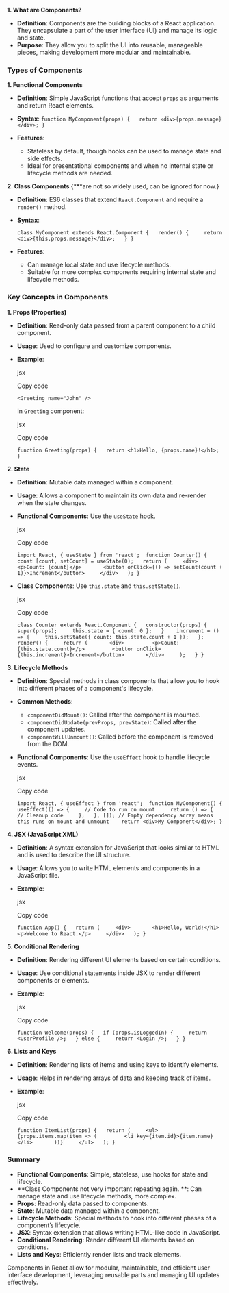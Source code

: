 

**1. What are Components?**

- **Definition**: Components are the building blocks of a React application. They encapsulate a part of the user interface (UI) and manage its logic and state.
- **Purpose**: They allow you to split the UI into reusable, manageable pieces, making development more modular and maintainable.

### **Types of Components**

**1. Functional Components**

- **Definition**: Simple JavaScript functions that accept `props` as arguments and return React elements.
- **Syntax**:
    `function MyComponent(props) {   return <div>{props.message}</div>; }`
    
- **Features**:
    - Stateless by default, though hooks can be used to manage state and side effects.
    - Ideal for presentational components and when no internal state or lifecycle methods are needed.

**2. Class Components** {***are not so widely used, can be ignored for now.}

- **Definition**: ES6 classes that extend `React.Component` and require a `render()` method.
- **Syntax**:

    `class MyComponent extends React.Component {   render() {     return <div>{this.props.message}</div>;   } }`
    
- **Features**:
    - Can manage local state and use lifecycle methods.
    - Suitable for more complex components requiring internal state and lifecycle methods.

### **Key Concepts in Components**

**1. Props (Properties)**

- **Definition**: Read-only data passed from a parent component to a child component.
- **Usage**: Used to configure and customize components.
- **Example**:
    
    jsx
    
    Copy code
    
    `<Greeting name="John" />`
    
    In `Greeting` component:
    
    jsx
    
    Copy code
    
    `function Greeting(props) {   return <h1>Hello, {props.name}!</h1>; }`
    

**2. State**

- **Definition**: Mutable data managed within a component.
- **Usage**: Allows a component to maintain its own data and re-render when the state changes.
- **Functional Components**: Use the `useState` hook.
    
    jsx
    
    Copy code
    
    `import React, { useState } from 'react';  function Counter() {   const [count, setCount] = useState(0);   return (     <div>       <p>Count: {count}</p>       <button onClick={() => setCount(count + 1)}>Increment</button>     </div>   ); }`
    
- **Class Components**: Use `this.state` and `this.setState()`.
    
    jsx
    
    Copy code
    
    `class Counter extends React.Component {   constructor(props) {     super(props);     this.state = { count: 0 };   }    increment = () => {     this.setState({ count: this.state.count + 1 });   };    render() {     return (       <div>         <p>Count: {this.state.count}</p>         <button onClick={this.increment}>Increment</button>       </div>     );   } }`
    

**3. Lifecycle Methods**

- **Definition**: Special methods in class components that allow you to hook into different phases of a component's lifecycle.
- **Common Methods**:
    - `componentDidMount()`: Called after the component is mounted.
    - `componentDidUpdate(prevProps, prevState)`: Called after the component updates.
    - `componentWillUnmount()`: Called before the component is removed from the DOM.
- **Functional Components**: Use the `useEffect` hook to handle lifecycle events.
    
    jsx
    
    Copy code
    
    `import React, { useEffect } from 'react';  function MyComponent() {   useEffect(() => {     // Code to run on mount     return () => {       // Cleanup code     };   }, []); // Empty dependency array means this runs on mount and unmount    return <div>My Component</div>; }`
    

**4. JSX (JavaScript XML)**

- **Definition**: A syntax extension for JavaScript that looks similar to HTML and is used to describe the UI structure.
- **Usage**: Allows you to write HTML elements and components in a JavaScript file.
- **Example**:
    
    jsx
    
    Copy code
    
    `function App() {   return (     <div>       <h1>Hello, World!</h1>       <p>Welcome to React.</p>     </div>   ); }`
    

**5. Conditional Rendering**

- **Definition**: Rendering different UI elements based on certain conditions.
- **Usage**: Use conditional statements inside JSX to render different components or elements.
- **Example**:
    
    jsx
    
    Copy code
    
    `function Welcome(props) {   if (props.isLoggedIn) {     return <UserProfile />;   } else {     return <Login />;   } }`
    

**6. Lists and Keys**

- **Definition**: Rendering lists of items and using keys to identify elements.
- **Usage**: Helps in rendering arrays of data and keeping track of items.
- **Example**:
    
    jsx
    
    Copy code
    
    `function ItemList(props) {   return (     <ul>       {props.items.map(item => (         <li key={item.id}>{item.name}</li>       ))}     </ul>   ); }`
    

### **Summary**

- **Functional Components**: Simple, stateless, use hooks for state and lifecycle.
- **Class Components not very important repeating again. **: Can manage state and use lifecycle methods, more complex.
- **Props**: Read-only data passed to components.
- **State**: Mutable data managed within a component.
- **Lifecycle Methods**: Special methods to hook into different phases of a component’s lifecycle.
- **JSX**: Syntax extension that allows writing HTML-like code in JavaScript.
- **Conditional Rendering**: Render different UI elements based on conditions.
- **Lists and Keys**: Efficiently render lists and track elements.

Components in React allow for modular, maintainable, and efficient user interface development, leveraging reusable parts and managing UI updates effectively.